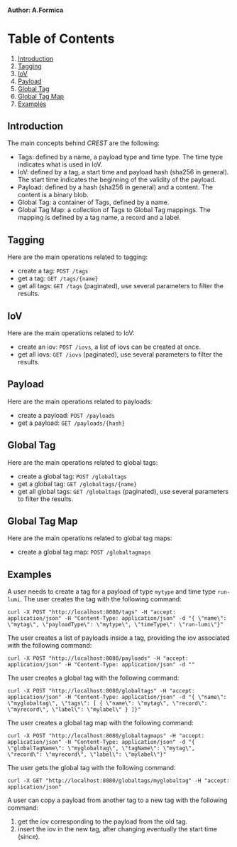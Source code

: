 #### Author: A.Formica
# Table of Contents
1. [Introduction](#introduction)
2. [Tagging](#tagging)
3. [IoV](#iov)
4. [Payload](#payload)
5. [Global Tag](#global-tag)
6. [Global Tag Map](#global-tag-map)
7. [Examples](#examples)

## Introduction
The main concepts behind *CREST* are the following:
- Tags: defined by a name, a payload type and time type. The time type indicates what is used in IoV. 
- IoV: defined by a tag, a start time and payload hash (sha256 in general). The start time indicates the beginning of the validity of the payload. 
- Payload: defined by a hash (sha256 in general) and a content. The content is a binary blob. 
- Global Tag: a container of Tags, defined by a name. 
- Global Tag Map: a collection of Tags to Global Tag mappings. The mapping is defined by a tag name, a record and a label.

## Tagging
Here are the main operations related to tagging:

 * create a tag: `POST /tags`
 * get a tag: `GET /tags/{name}`
 * get all tags: `GET /tags` (paginated), use several parameters to filter the results.

## IoV
Here are the main operations related to IoV:

 * create an iov: `POST /iovs`, a list of iovs can be created at once.
 * get all iovs: `GET /iovs` (paginated), use several parameters to filter the results.

## Payload
Here are the main operations related to payloads:

 * create a payload: `POST /payloads`
 * get a payload: `GET /payloads/{hash}`

## Global Tag
Here are the main operations related to global tags:

 * create a global tag: `POST /globaltags`
 * get a global tag: `GET /globaltags/{name}`
 * get all global tags: `GET /globaltags` (paginated), use several parameters to filter the results.

## Global Tag Map
Here are the main operations related to global tag maps:

 * create a global tag map: `POST /globaltagmaps`

## Examples
A user needs to create a tag for a payload of type `mytype` and time type `run-lumi`. 
The user creates the tag with the following command:
```
curl -X POST "http://localhost:8080/tags" -H "accept: application/json" -H "Content-Type: application/json" -d "{ \"name\": \"mytag\", \"payloadType\": \"mytype\", \"timeType\": \"run-lumi\"}"
```
The user creates a list of payloads inside a tag, providing the iov associated with the following command:
```
curl -X POST "http://localhost:8080/payloads" -H "accept: application/json" -H "Content-Type: application/json" -d ""
```
The user creates a global tag with the following command:
```
curl -X POST "http://localhost:8080/globaltags" -H "accept: application/json" -H "Content-Type: application/json" -d "{ \"name\": \"myglobaltag\", \"tags\": [ { \"name\": \"mytag\", \"record\": \"myrecord\", \"label\": \"mylabel\" } ]}"
```
The user creates a global tag map with the following command:
```
curl -X POST "http://localhost:8080/globaltagmaps" -H "accept: application/json" -H "Content-Type: application/json" -d "{ \"globalTagName\": \"myglobaltag\", \"tagName\": \"mytag\", \"record\": \"myrecord\", \"label\": \"mylabel\"}"
```
The user gets the global tag with the following command:
```
curl -X GET "http://localhost:8080/globaltags/myglobaltag" -H "accept: application/json"
```
A user can copy a payload from another tag to a new tag with the following command:

1. get the iov corresponding to the payload from the old tag.
2. insert the iov in the new tag, after changing eventually the start time (since).
